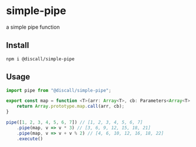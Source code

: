 # simple-pipe
a simple pipe function

## Install
```
npm i @discall/simple-pipe
```

## Usage
```ts
import pipe from "@discall/simple-pipe";

export const map = function <T>(arr: Array<T>, cb: Parameters<Array<T>["map"]>[0]): unknown {
    return Array.prototype.map.call(arr, cb);
}

pipe([1, 2, 3, 4, 5, 6, 7]) // [1, 2, 3, 4, 5, 6, 7]
    .pipe(map, v => v * 3) // [3, 6, 9, 12, 15, 18, 21]
    .pipe(map, v => v + v % 2) // [4, 6, 10, 12, 16, 18, 22]
    .execute()
```